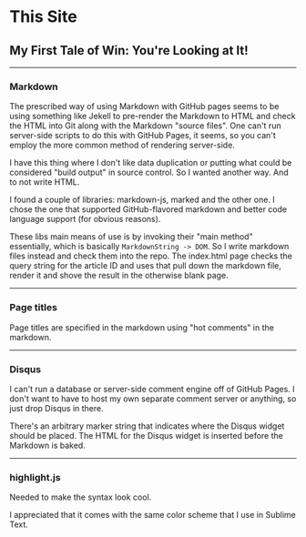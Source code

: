 # This Site

## My First Tale of Win: You're Looking at It!

---

### Markdown

The prescribed way of using Markdown with GitHub pages seems to be using something like Jekell to pre-render the Markdown to HTML and check the HTML into Git along with the Markdown "source files". One can't run server-side scripts to do this with GitHub Pages, it seems, so you can't employ the more common method of rendering server-side.

I have this thing where I don't like data duplication or putting what could be considered "build output" in source control. So I wanted another way. And to not write HTML.

I found a couple of libraries: markdown-js, marked and the other one. I chose the one that supported GitHub-flavored markdown and better code language support (for obvious reasons).

These libs main means of use is by invoking their "main method" essentially, which is basically `MarkdownString -> DOM`. So I write markdown files instead and check them into the repo. The index.html page checks the query string for the article ID and uses that pull down the markdown file, render it and shove the result in the otherwise blank page.

---

### Page titles

Page titles are specified in the markdown using "hot comments" in the markdown.

---

### Disqus

I can't run a database or server-side comment engine off of GitHub Pages. I don't want to have to host my own separate comment server or anything, so just drop Disqus in there.

There's an arbitrary marker string that indicates where the Disqus widget should be placed. The HTML for the Disqus widget is inserted before the Markdown is baked.

---

### highlight.js

Needed to make the syntax look cool.

I appreciated that it comes with the same color scheme that I use in Sublime Text.

<disqus>
